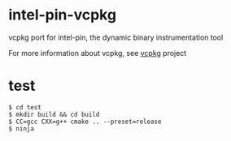 # intel-pin-vcpkg
vcpkg port for intel-pin, the dynamic binary instrumentation tool

For more information about vcpkg, see [vcpkg](https://github.com/microsoft/vcpkg) project

# test

```console
$ cd test
$ mkdir build && cd build
$ CC=gcc CXX=g++ cmake .. --preset=release
$ ninja
```
